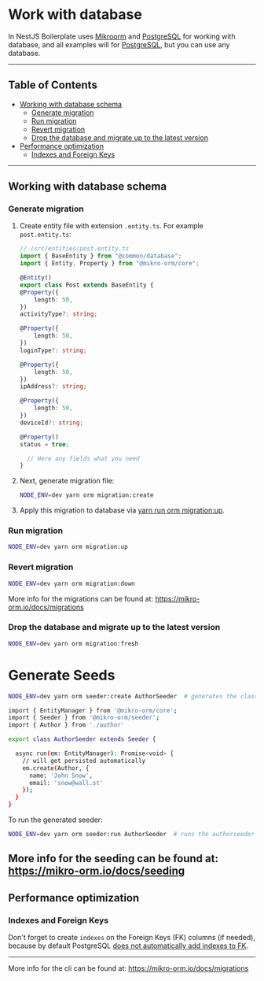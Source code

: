 # Work with database

In NestJS Boilerplate uses [Mikroorm](https://www.npmjs.com/package/mikrorm) and [PostgreSQL](https://www.postgresql.org/) for working with database, and all examples will for [PostgreSQL](https://www.postgresql.org/), but you can use any database.

---

## Table of Contents

- [Working with database schema](#working-with-database-schema)
  - [Generate migration](#generate-migration)
  - [Run migration](#run-migration)
  - [Revert migration](#revert-migration)
  - [Drop the database and migrate up to the latest version](#drop-all-tables-in-database)
- [Performance optimization](#performance-optimization)
  - [Indexes and Foreign Keys](#indexes-and-foreign-keys)

---

## Working with database schema

### Generate migration

1. Create entity file with extension `.entity.ts`. For example `post.entity.ts`:

    ```ts
    // /src/entities/post.entity.ts
    import { BaseEntity } from "@common/database";
    import { Entity, Property } from "@mikro-orm/core";

    @Entity()
    export class Post extends BaseEntity {
	@Property({
		length: 50,
	})
	activityType?: string;

	@Property({
		length: 50,
	})
	loginType?: string;

	@Property({
		length: 50,
	})
	ipAddress?: string;

	@Property({
		length: 50,
	})
	deviceId?: string;

	@Property()
	status = true;

      // Here any fields what you need
    }
    ```

1. Next, generate migration file:

    ```bash
    NODE_ENV=dev yarn orm migration:create
    ```

1. Apply this migration to database via [yarn run orm migration:up](#run-migration).

### Run migration

```bash
NODE_ENV=dev yarn orm migration:up
```

### Revert migration

```bash
NODE_ENV=dev yarn orm migration:down
```

More info for the migrations can be found at: https://mikro-orm.io/docs/migrations

### Drop the database and migrate up to the latest version

```bash
NODE_ENV=dev yarn orm migration:fresh
```

# Generate Seeds
```bash
NODE_ENV=dev yarn orm seeder:create AuthorSeeder  # generates the class AuthorSeeder under src/common/database/seeders
```
```bash
import { EntityManager } from '@mikro-orm/core';
import { Seeder } from '@mikro-orm/seeder';
import { Author } from './author'

export class AuthorSeeder extends Seeder {

  async run(em: EntityManager): Promise<void> {
    // will get persisted automatically
    em.create(Author, {
      name: 'John Snow',
      email: 'snow@wall.st'
    });
  }
}
```

To run the generated seeder:
```bash
NODE_ENV=dev yarn orm seeder:run AuthorSeeder  # runs the authorseeder
```
More info for the seeding can be found at: https://mikro-orm.io/docs/seeding
---


## Performance optimization

### Indexes and Foreign Keys

Don't forget to create `indexes` on the Foreign Keys (FK) columns (if needed), because by default PostgreSQL [does not automatically add indexes to FK](https://stackoverflow.com/a/970605/18140714).

---


More info for the cli can be found at: https://mikro-orm.io/docs/migrations
